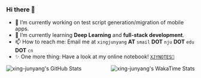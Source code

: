 ### Hi there 👋

<!--
**xing-junyang/xing-junyang** is a ✨ _special_ ✨ repository because its `README.md` (this file) appears on your GitHub profile.

Here are some ideas to get you started:

- 🔭 I’m currently working on ...
- 🌱 I’m currently learning ...
- 👯 I’m looking to collaborate on ...
- 🤔 I’m looking for help with ...
- 💬 Ask me about ...
- 📫 How to reach me: ...
- 😄 Pronouns: ...
- ⚡ Fun fact: ...
-->

- 🔭 I’m currently working on test script generation/migration of mobile apps.
- 🌱 I’m currently learning **Deep Learning** and **full-stack development**.
- 📫 How to reach me: Email me at `xingjunyang` **AT** `smail` **DOT** `nju` **DOT** `edu` **DOT** `cn`
- ✨ One more thing: Have a look at my online notebook! [`XJYNOTES📒`](https://www.xjynotes.top)

<div style="display: flex; flex-direction: row; justify-content: space-between; width: 100%;">
  <img src="https://github-readme-stats.vercel.app/api/top-langs/?username=xing-junyang&theme=transparent&show_icons=true&hide_border=true&layout=compact&langs_count=10" alt="xing-junyang's GitHub Stats" />
  
  <img src="https://github-readme-stats.vercel.app/api/wakatime?username=@xing_junyang&layout=compact&langs_count=10&theme=transparent&show_icons=true&hide_border=true" alt="xing-junyang's WakaTime Stats" />
</div>
